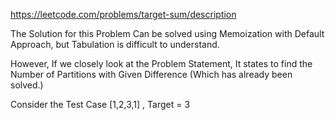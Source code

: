 https://leetcode.com/problems/target-sum/description

The Solution for this Problem Can be solved using Memoization with Default Approach, but Tabulation is difficult to understand.

However, If we closely look at the Problem Statement, It states to find the Number of Partitions with Given Difference (Which has already been solved.)

Consider the Test Case 
[1,2,3,1]  , Target = 3